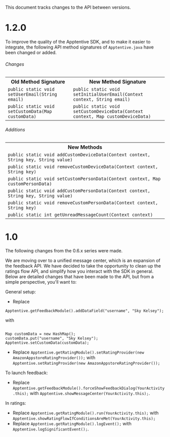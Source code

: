 This document tracks changes to the API between versions.

# 1.2.0

To improve the quality of the Apptentive SDK, and to make it easier to integrate, the following API method signatures of `Apptentive.java` have been changed or added.

###### Changes
<table>
    <tr><th>Old Method Signature</th><th>New Method Signature</th></tr>
    <tr><td><code>public static void setUserEmail(String email)</code></td><td><code>public static void setInitialUserEmail(Context context, String email)</code></td></tr>
    <tr><td><code>public static void setCustomData(Map<String, String> customData)</code></td><td><code>public static void setCustomDeviceData(Context context, Map<String, String> customDeviceData)</code></td></tr>
</table>

###### Additions
<table>
    <tr><th>New Methods</th></tr>
    <tr><td><code>public static void addCustomDeviceData(Context context, String key, String value)</code></td></tr>
    <tr><td><code>public static void removeCustomDeviceData(Context context, String key)</code></td></tr>
    <tr><td><code>public static void setCustomPersonData(Context context, Map<String, String> customPersonData)</code></td></tr>
    <tr><td><code>public static void addCustomPersonData(Context context, String key, String value)</code></td></tr>
    <tr><td><code>public static void removeCustomPersonData(Context context, String key)</code></td></tr>
    <tr><td><code>public static int getUnreadMessageCount(Context context)</code></td></tr>
</table>

# 1.0

The following changes from the 0.6.x series were made.

We are moving over to a unified message center, which is an expansion of the feedback API. We have decided to take the opportunity to clean up the ratings flow API, and simplify how you interact with the SDK in general. Below are detailed changes that have been made to the API, but from a simple perspective, you'll want to:

General setup:

* Replace

`Apptentive.getFeedbackModule().addDataField("username", "Sky Kelsey");`

with

<pre><code>
Map<String, String> customData = new HashMap<String, String>();
customData.put("username", "Sky Kelsey");
Apptentive.setCustomData(customData);
</code></pre>

* Replace `Apptentive.getRatingModule().setRatingProvider(new AmazonAppstoreRatingProvider());` with `Apptentive.setRatingProvider(new AmazonAppstoreRatingProvider());`

To launch feedback:

* Replace `Apptentive.getFeedbackModule().forceShowFeedbackDialog(YourActivity.this);` with `Apptentive.showMessageCenter(YourActivity.this);`.

In ratings:

* Replace `Apptentive.getRatingModule().run(YourActivity.this);` with `Apptentive.showRatingFlowIfConditionsAreMet(YourActivity.this);`
* Replace `Apptentive.getRatingModule().logEvent();` with `Apptentive.logSignificantEvent();`.
